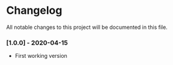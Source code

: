 # Changelog
All notable changes to this project will be documented in this file.

### [1.0.0] - 2020-04-15
- First working version
